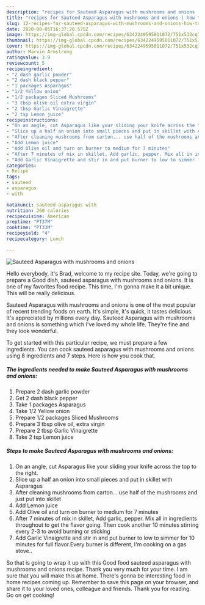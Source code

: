 ```yaml
---
description: "recipes for Sauteed Asparagus with mushrooms and onions | how to prepare Sauteed Asparagus with mushrooms and onions"
title: "recipes for Sauteed Asparagus with mushrooms and onions | how to prepare Sauteed Asparagus with mushrooms and onions"
slug: 12-recipes-for-sauteed-asparagus-with-mushrooms-and-onions-how-to-prepare-sauteed-asparagus-with-mushrooms-and-onions
date: 2020-08-05T16:37:20.575Z
image: https://img-global.cpcdn.com/recipes/6342249595011072/751x532cq70/sauteed-asparagus-with-mushrooms-and-onions-recipe-main-photo.jpg
thumbnail: https://img-global.cpcdn.com/recipes/6342249595011072/751x532cq70/sauteed-asparagus-with-mushrooms-and-onions-recipe-main-photo.jpg
cover: https://img-global.cpcdn.com/recipes/6342249595011072/751x532cq70/sauteed-asparagus-with-mushrooms-and-onions-recipe-main-photo.jpg
author: Marvin Armstrong
ratingvalue: 3.9
reviewcount: 5
recipeingredient:
- "2 dash garlic powder"
- "2 dash black pepper"
- "1 packages Asparagus"
- "1/2 Yellow onion"
- "1/2 packages Sliced Mushrooms"
- "3 tbsp olive oil extra virgin"
- "2 tbsp Garlic Vinaigrette"
- "2 tsp Lemon juice"
recipeinstructions:
- "On an angle, cut Asparagus like your sliding your knife across the top to the right."
- "Slice up a half an onion into small pieces and put in skillet with Asparagus"
- "After cleaning mushrooms from carton... use half of the mushrooms and just put into skillet"
- "Add Lemon juice"
- "Add Olive oil and turn on burner to medium for 7 minutes"
- "After 7 minutes of mix in skillet, Add garlic, pepper. Mix all in ingredients throughout to get the flavor going. Then cook another 10 minutes stirring every 2-3 to avoid burning or sticking"
- "Add Garlic Vinaigrette and stir in and put burner to low to simmer for 10 minutes for full flavor.Every burner is different,  I&#39;m cooking on a gas stove.."
categories:
- Recipe
tags:
- sauteed
- asparagus
- with

katakunci: sauteed asparagus with 
nutrition: 260 calories
recipecuisine: American
preptime: "PT37M"
cooktime: "PT33M"
recipeyield: "4"
recipecategory: Lunch

---
```



![Sauteed Asparagus with mushrooms and onions](https://img-global.cpcdn.com/recipes/6342249595011072/751x532cq70/sauteed-asparagus-with-mushrooms-and-onions-recipe-main-photo.jpg)

Hello everybody, it's Brad, welcome to my recipe site. Today, we're going to prepare a Good dish, sauteed asparagus with mushrooms and onions. It is one of my favorites food recipe. This time, I'm gonna make it a bit unique. This will be really delicious.

Sauteed Asparagus with mushrooms and onions is one of the most popular of recent trending foods on earth. It's simple, it's quick, it tastes delicious. It's appreciated by millions every day. Sauteed Asparagus with mushrooms and onions is something which I've loved my whole life. They're fine and they look wonderful.




To get started with this particular recipe, we must prepare a few ingredients. You can cook sauteed asparagus with mushrooms and onions using 8 ingredients and 7 steps. Here is how you cook that.

<!--inarticleads1-->

##### The ingredients needed to make Sauteed Asparagus with mushrooms and onions:

1. Prepare 2 dash garlic powder
1. Get 2 dash black pepper
1. Take 1 packages Asparagus
1. Take 1/2 Yellow onion
1. Prepare 1/2 packages Sliced Mushrooms
1. Prepare 3 tbsp olive oil, extra virgin
1. Prepare 2 tbsp Garlic Vinaigrette
1. Take 2 tsp Lemon juice




<!--inarticleads2-->

##### Steps to make Sauteed Asparagus with mushrooms and onions:

1. On an angle, cut Asparagus like your sliding your knife across the top to the right.
1. Slice up a half an onion into small pieces and put in skillet with Asparagus
1. After cleaning mushrooms from carton... use half of the mushrooms and just put into skillet
1. Add Lemon juice
1. Add Olive oil and turn on burner to medium for 7 minutes
1. After 7 minutes of mix in skillet, Add garlic, pepper. Mix all in ingredients throughout to get the flavor going. Then cook another 10 minutes stirring every 2-3 to avoid burning or sticking
1. Add Garlic Vinaigrette and stir in and put burner to low to simmer for 10 minutes for full flavor.Every burner is different,  I&#39;m cooking on a gas stove..




So that is going to wrap it up with this Good food sauteed asparagus with mushrooms and onions recipe. Thank you very much for your time. I am sure that you will make this at home. There's gonna be interesting food in home recipes coming up. Remember to save this page on your browser, and share it to your loved ones, colleague and friends. Thank you for reading. Go on get cooking!
